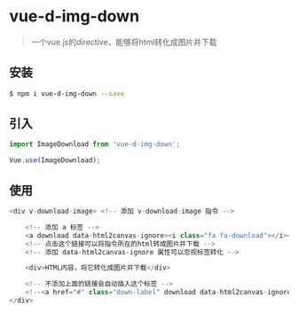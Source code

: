 # vue-d-img-down

> 一个vue.js的directive，能够将html转化成图片并下载


## 安装


```sh
$ npm i vue-d-img-down --save
```

## 引入

```js
import ImageDownload from 'vue-d-img-down';

Vue.use(ImageDownload);
```

## 使用
```js
<div v-download-image> <!-- 添加 v-download-image 指令 -->

    <!-- 添加 a 标签 -->
    <a download data-html2canvas-ignore><i class="fa fa-download"></i></a>
    <!-- 点击这个链接可以将指令所在的html转成图片并下载 -->
    <!-- 添加 data-html2canvas-ignore 属性可以忽视标签转化 -->

    <div>HTML内容，将它转化成图片并下载</div>

    <!-- 不添加上面的链接会自动插入这个标签 -->
    <!--<a href="#" class="down-label" download data-html2canvas-ignore>下载</a>-->
</div>
```